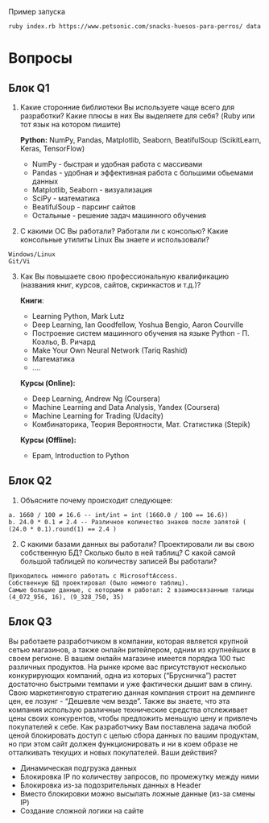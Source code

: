 Пример запуска

    ruby index.rb https://www.petsonic.com/snacks-huesos-para-perros/ data

# Вопросы

## Блок Q1
  1. Какие сторонние библиотеки Вы используете чаще всего для разработки? Какие плюсы в них
  Вы выделяете для себя? (Ruby или тот язык на котором пишите)
  
      **Python:** NumPy, Pandas, Matplotlib, Seaborn, BeatifulSoup (ScikitLearn, Keras, TensorFlow)

      + NumPy - быстрая и удобная работа с массивами
      + Pandas - удобная и эффективная работа с большими обьемами данных
      + Matplotlib, Seaborn - визуализация
      + SciPy - математика
      + BeatifulSoup - парсинг сайтов
      + Остальные - решение задач машинного обучения

  2. C какими OС Вы работали? Работали ли с консолью? Какие консольные утилиты Linux Вы знаете и использовали?
  
    Windows/Linux
    Git/Vi
    
  3. Как Вы повышаете свою профессиональную квалификацию (названия книг, курсов, сайтов, скринкастов и т.д.)?
  
      **Книги**:
      + Learning Python, Mark Lutz
      + Deep Learning, Ian Goodfellow, Yoshua Bengio, Aaron Courville
      + Построение систем машинного обучения на языке Python  - П. Коэльо, В. Ричард 
      + Make Your Own Neural Network (Tariq Rashid)
      + Математика
      + ....

      **Курсы (Online):**
      + Deep Learning, Andrew Ng (Coursera)
      + Machine Learning and Data Analysis, Yandex (Coursera)
      + Machine Learning for Trading (Udacity)
      + Комбинаторика, Теория Вероятности, Мат. Статистика (Stepik)

      **Курсы (Offline):**
      + Epam, Introduction to Python
  
## Блок Q2
      
  1. Объясните почему происходит следующее: 
      
    a. 1660 / 100 ≠ 16.6 -- int/int = int (1660.0 / 100 == 16.6))
    b. 24.0 * 0.1 ≠ 2.4 -- Различное количество знаков после запятой ( (24.0 * 0.1).round(1) == 2.4 )
      
  2. С какими базами данных вы работали? Проектировали ли вы свою собственную БД? Сколько было в ней таблиц? С какой самой большой таблицей по количеству записей Вы работали?
  
    Приходилось немного работать с MicrosoftAccess.
    Собственную БД проектировал (было немного таблиц).
    Самые большие данные, с которыми я работал: 2 взаимосвязанные талицы (4_072_956, 16), (9_328_750, 35)


## Блок Q3
  Вы работаете разработчиком в компании, которая является крупной сетью магазинов, а также онлайн ритейлером, одним из крупнейших в своем регионе.  В вашем онлайн магазине имеется порядка 100 тыс различных продуктов.
  На рынке кроме вас присутствуют несколько конкурирующих компаний, одна из которых (“Брусничка”) растет достаточно быстрыми темпами и уже фактически дышит вам в спину. Свою маркетинговую стратегию данная компания строит на демпинге цен, ее лозунг - “Дешевле чем везде”. Также вы знаете, что эта компания использую различные технические средства отслеживает цены своих конкурентов, чтобы предложить меньшую цену и привлечь покупателей к себе.
  Как разработчику Вам поставлена задача любой ценой блокировать доступ с целью сбора данных по вашим продуктам, но при этом сайт должен функционировать и ни в коем образе не отталкивать текущих и новых покупателей. 
  Ваши действия?
  
  + Динамическая подгрузка данных
  + Блокировка IP по количеству запросов, по промежутку между ними
  + Блокировка из-за подозрительных данных в Header
  + Вместо блокировки можно высылать ложные данные (из-за смены IP)
  + Создание сложной логики на сайте
  
    
    
